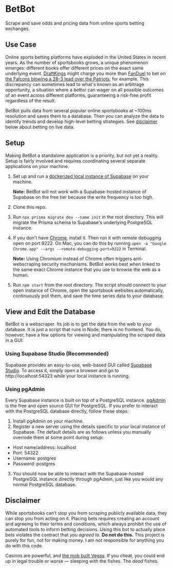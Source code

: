 # BetBot

Scrape and save odds and pricing data from online sports betting exchanges.

## Use Case

Online sports betting platforms have exploded in the United States in recent years. As the number of sportsbooks grows, a unique phenomenon emerges: different books offer different prices on the exact same underlying event. [DraftKings](https://sportsbook.draftkings.com/) might charge you more than [FanDuel](https://sportsbook.fanduel.com/) to bet on [the Falcons blowing a 28-3 lead over the Patriots](https://en.wikipedia.org/wiki/Super_Bowl_LI), for example. This discrepancy can sometimes lead to what's known as an arbitrage opportunity, a situation where a bettor can wager on all possible outcomes of an event across different platforms, guaranteeing a risk-free profit regardless of the result.

BetBot pulls data from several popular online sportsbooks at ~100ms resolution and saves them to a database. Then you can analyze the data to identify trends and develop high-level betting strategies. See [disclaimer](#disclaimer) below about betting on live data.

## Setup

Making BetBot a standalone application is a priority, but not yet a reality. Setup is fairly involved and requires coordinating several separate applications on your machine.

1. Set up and run a [dockerized local instance of Supabase](https://supabase.com/docs/guides/self-hosting/docker) on your machine.

   **Note:** BetBot will not work with a Supabase-hosted instance of Supabase on the free tier because the write frequency is too high.

2. Clone this repo.
3. Run `npx prisma migrate dev --name init` in the root directory. This will migrate the Prisma schema to Supabase's underlying PostgreSQL instance.
4. If you don't have [Chrome](https://www.google.com/chrome/), install it. Then run it with remote debugging open on port 9222. On Mac, you can do this by running `open -a "Google Chrome.app" --args --remote-debugging-port=9222` in Terminal.

   **Note:** Using Chromium instead of Chrome often triggers anti-webscraping security mechanisms. BetBot works best when linked to the same exact Chrome instance that you use to browse the web as a human.

5. Run `npm start` from the root directory. The script should connect to your open instance of Chrome, open the sportsbook websites automatically, continuously poll them, and save the time series data to your database.

## View and Edit the Database

BetBot is a webscraper. Its job is to get the data from the web to your database. It is just a script that runs in Node; there is no frontend. You do, however, have a few options for viewing and manipulating the scraped data in a GUI:

### Using Supabase Studio (Recommended)

Supabase provides an easy-to-use, web-based GUI called [Supabase Studio](https://supabase.com/blog/supabase-studio). To access it, simply open a browser and go to http://localhost:54323 while your local instance is running.

### Using pgAdmin

Every Supabase instance is built on top of a PostgreSQL instance. [pgAdmin](https://www.pgadmin.org/) is the free and open source GUI for PostgreSQL. If you prefer to interact with the PostgreSQL database directly, follow these steps:

1. Install pgAdmin on your machine.
2. Register a new server using the details specific to your local instance of Supabase. The default details are as follows unless you manually overrode them at some point during setup:

- Host name/address: localhost
- Port: 54322
- Username: postgres
- Password: postgres

3. You should now be able to interact with the Supabase-hosted PostgreSQL instance directly through pgAdmin, just like you would any normal PostgreSQL database.

## Disclaimer

While sportsbooks can’t stop you from scraping publicly available data, they can stop you from acting on it. Placing bets requires creating an account and agreeing to their terms and conditions, which always prohibit the use of automated tools to inform betting decisions. Using this bot to actually place bets violates the contract that _you agreed to_. **Do not do this.** This project is purely for fun, not for making money. I am not responsible for anything you do with this code.

Casinos are powerful, and [the mob built Vegas](https://en.wikipedia.org/wiki/History_of_Las_Vegas#1930%E2%80%931941:_Hoover_Dam_and_the_first_casinos). If you cheat, you could end up in legal trouble or worse — sleeping with the fishes. The _dead_ fishes.
